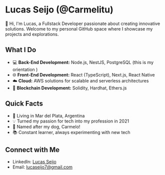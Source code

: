 # Lucas Seijo (@Carmelitu)

👋 Hi, I'm Lucas, a Fullstack Developer passionate about creating innovative solutions. Welcome to my personal GitHub space where I showcase my projects and explorations.

## What I Do

- 💻 **Back-End Development:** Node.js, NestJS, PostgreSQL (this is my orientation )
- 🌐 **Front-End Development:** React (TypeScript), Next.js, React Native
- ☁️ **Cloud:** AWS solutions for scalable and serverless architectures
- 🚀 **Blockchain Development:** Solidity, Hardhat, Ethers.js
  
## Quick Facts

- 🌊 Living in Mar del Plata, Argentina
- 💡 Turned my passion for tech into my profession in 2021
- 🐩 Named after my dog, Carmelo!
- 📚 Constant learner, always experimenting with new tech

## Connect with Me

- LinkedIn: [Lucas Seijo](https://www.linkedin.com/in/lucas-seijo/)
- Email: [lucaseijo7@gmail.com](mailto:lucaseijo7@gmail.com)

